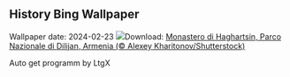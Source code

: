 ## History Bing Wallpaper
Wallpaper date: 2024-02-23
![](https://www.bing.com/th?id=OHR.HaghartsinMonastery_IT-IT8194609337_UHD.jpg&w=1000)Download: [Monastero di Haghartsin, Parco Nazionale di Dilijan, Armenia (© Alexey Kharitonov/Shutterstock)](https://www.bing.com/th?id=OHR.HaghartsinMonastery_IT-IT8194609337_UHD.jpg)

Auto get programm by LtgX
